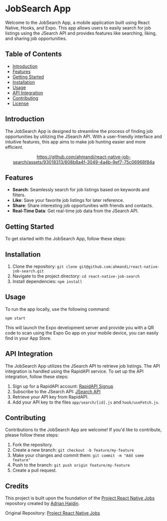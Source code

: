 # JobSearch App

Welcome to the JobSearch App, a mobile application built using React Native, Hooks, and Expo. This app allows users to easily search for job listings using the JSearch API and provides features like searching, liking, and sharing job opportunities.

## Table of Contents

- [Introduction](#introduction)
- [Features](#features)
- [Getting Started](#getting-started)
- [Installation](#installation)
- [Usage](#usage)
- [API Integration](#api-integration)
- [Contributing](#contributing)
- [License](#license)

## Introduction

The JobSearch App is designed to streamline the process of finding job opportunities by utilizing the JSearch API. With a user-friendly interface and intuitive features, this app aims to make job hunting easier and more efficient.

<div align=center>

https://github.com/ahmandi/react-native-job-search/assets/93018313/608b8a4f-3049-4a4b-9ef7-75c06968f84a
</div>

## Features

- **Search**: Seamlessly search for job listings based on keywords and filters.
- **Like**: Save your favorite job listings for later reference.
- **Share**: Share interesting job opportunities with friends and contacts.
- **Real-Time Data**: Get real-time job data from the JSearch API.

## Getting Started

To get started with the JobSearch App, follow these steps:

## Installation

1. Clone the repository: `git clone git@github.com:ahmandi/react-native-job-search.git`
2. Navigate to the project directory: `cd react-native-job-search`
3. Install dependencies: `npm install`

## Usage

To run the app locally, use the following command:

```
npm start
```

This will launch the Expo development server and provide you with a QR code to scan using the Expo Go app on your mobile device, you can easily find in your App Store.

## API Integration

The JobSearch App utilizes the JSearch API to retrieve job listings. The API integration is handled using the RapidAPI service. To set up the API integration, follow these steps:

1. Sign up for a RapidAPI account: [RapidAPI Signup](https://rapidapi.com/signup)
2. Subscribe to the JSearch API: [JSearch API](https://rapidapi.com/letscrape-6bRBa3QguO5/api/jsearch)
3. Retrieve your API key from RapidAPI.
4. Add your API key to the files `app/search/[id].js` and `hook/useFetch.js`.

## Contributing

Contributions to the JobSearch App are welcome! If you'd like to contribute, please follow these steps:

1. Fork the repository.
2. Create a new branch: `git checkout -b feature/my-feature`
3. Make your changes and commit them: `git commit -m "Add some feature"`
4. Push to the branch: `git push origin feature/my-feature`
5. Create a pull request.

## Credits

This project is built upon the foundation of the [Project React Native Jobs](https://github.com/adrianhajdin/project_react_native_jobs) repository created by [Adrian Hajdin](https://github.com/adrianhajdin). 

Original Repository: [Project React Native Jobs](https://github.com/adrianhajdin/project_react_native_jobs)
